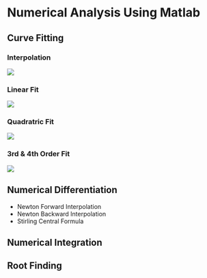 # Numerical Analysis Using Matlab

## Curve Fitting

### Interpolation
![](https://github.com/mohammaduzair9/Numerical-Analysis-using-Matlab/blob/master/Curve%20Fitting/CurveFitting-VS-Interpolation/Interpolation.png)

### Linear Fit
![](https://github.com/mohammaduzair9/Numerical-Analysis-using-Matlab/blob/master/Curve%20Fitting/CurveFitting-VS-Interpolation/LinearFit.png)

### Quadratric Fit
![](https://github.com/mohammaduzair9/Numerical-Analysis-using-Matlab/blob/master/Curve%20Fitting/QuadraticFitting/QuadraticFitting.png)

### 3rd & 4th Order Fit
![](https://github.com/mohammaduzair9/Numerical-Analysis-using-Matlab/blob/master/Curve%20Fitting/3rd_4th_OrderFitting/3rd_4th_OrderFitting.png)

## Numerical Differentiation

* Newton Forward Interpolation
* Newton Backward Interpolation
* Stirling Central Formula

## Numerical Integration

## Root Finding

